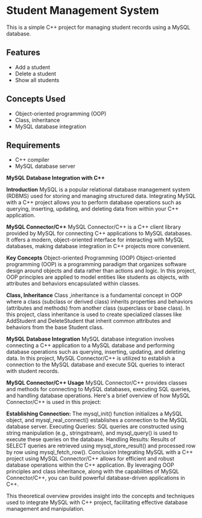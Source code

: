 # Student Management System

This is a simple C++ project for managing student records using a MySQL database.

## Features

- Add a student
- Delete a student
- Show all students

## Concepts Used

- Object-oriented programming (OOP)
- Class, inheritance
- MySQL database integration

## Requirements

- C++ compiler
- MySQL database server

  
**MySQL Database Integration with C++**

**Introduction**
MySQL is a popular relational database management system (RDBMS) used for storing and managing structured data. Integrating MySQL with a C++ project allows you to perform database operations such as querying, inserting, updating, and deleting data from within your C++ application.

**MySQL Connector/C++**
MySQL Connector/C++ is a C++ client library provided by MySQL for connecting C++ applications to MySQL databases. It offers a modern, object-oriented interface for interacting with MySQL databases, making database integration in C++ projects more convenient.

**Key Concepts**
Object-oriented Programming (OOP)
Object-oriented programming (OOP) is a programming paradigm that organizes software design around objects and data rather than actions and logic. In this project, OOP principles are applied to model entities like students as objects, with attributes and behaviors encapsulated within classes.

**Class, Inheritance**
Class ,inheritance is a fundamental concept in OOP where a class (subclass or derived class) inherits properties and behaviors (attributes and methods) from another class (superclass or base class). In this project, class inheritance is used to create specialized classes like AddStudent and DeleteStudent that inherit common attributes and behaviors from the base Student class.

**MySQL Database Integration**
MySQL database integration involves connecting a C++ application to a MySQL database and performing database operations such as querying, inserting, updating, and deleting data. In this project, MySQL Connector/C++ is utilized to establish a connection to the MySQL database and execute SQL queries to interact with student records.

**MySQL Connector/C++ Usage**
MySQL Connector/C++ provides classes and methods for connecting to MySQL databases, executing SQL queries, and handling database operations. Here's a brief overview of how MySQL Connector/C++ is used in this project:

**Establishing Connection:** The mysql_init() function initializes a MySQL object, and mysql_real_connect() establishes a connection to the MySQL database server.
Executing Queries: SQL queries are constructed using string manipulation (e.g., stringstream), and mysql_query() is used to execute these queries on the database.
Handling Results: Results of SELECT queries are retrieved using mysql_store_result() and processed row by row using mysql_fetch_row().
Conclusion
Integrating MySQL with a C++ project using MySQL Connector/C++ allows for efficient and robust database operations within the C++ application. By leveraging OOP principles and class inheritance, along with the capabilities of MySQL Connector/C++, you can build powerful database-driven applications in C++.

This theoretical overview provides insight into the concepts and techniques used to integrate MySQL with C++ project, facilitating effective database management and manipulation.
